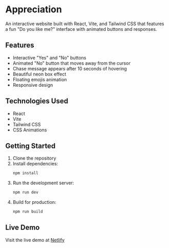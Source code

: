 # Appreciation

An interactive website built with React, Vite, and Tailwind CSS that features a fun "Do you like me?" interface with animated buttons and responses.

## Features

- Interactive "Yes" and "No" buttons
- Animated "No" button that moves away from the cursor
- Chase message appears after 10 seconds of hovering
- Beautiful neon box effect
- Floating emojis animation
- Responsive design

## Technologies Used

- React
- Vite
- Tailwind CSS
- CSS Animations

## Getting Started

1. Clone the repository
2. Install dependencies:
   ```bash
   npm install
   ```
3. Run the development server:
   ```bash
   npm run dev
   ```
4. Build for production:
   ```bash
   npm run build
   ```

## Live Demo

Visit the live demo at [Netlify](https://nihalappreciation.netlify.app/)
